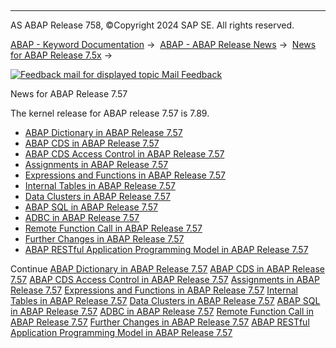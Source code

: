   

* * *

AS ABAP Release 758, ©Copyright 2024 SAP SE. All rights reserved.

[ABAP - Keyword Documentation](https://help.sap.com/doc/abapdocu_latest_index_htm/latest/en-US/abenabap.htm) →  [ABAP - ABAP Release News](https://help.sap.com/doc/abapdocu_latest_index_htm/latest/en-US/abennews.htm) →  [News for ABAP Release 7.5x](https://help.sap.com/doc/abapdocu_latest_index_htm/latest/en-US/abennews-75.htm) → 

 [![](Mail.gif?object=Mail.gif "Feedback mail for displayed topic") Mail Feedback](mailto:f1_help@sap.com?subject=Feedback%20on%20ABAP%20Documentation&body=Document:%20News%20for%20ABAP%20Release%207.57%2C%20ABENNEWS-757%2C%20758%0D%0A%0D%0AError:%0D%0A%0D%0A%0D%0A%0D%0ASuggestion%20for%20improvement:)

News for ABAP Release 7.57

The kernel release for ABAP release 7.57 is 7.89.

-   [ABAP Dictionary in ABAP Release 7.57](https://help.sap.com/doc/abapdocu_latest_index_htm/latest/en-US/abennews-757-ddic.htm)
-   [ABAP CDS in ABAP Release 7.57](https://help.sap.com/doc/abapdocu_latest_index_htm/latest/en-US/abennews-757-abap_cds.htm)
-   [ABAP CDS Access Control in ABAP Release 7.57](https://help.sap.com/doc/abapdocu_latest_index_htm/latest/en-US/abennews-757-cds_access_control.htm)
-   [Assignments in ABAP Release 7.57](https://help.sap.com/doc/abapdocu_latest_index_htm/latest/en-US/abennews-757-assignments.htm)
-   [Expressions and Functions in ABAP Release 7.57](https://help.sap.com/doc/abapdocu_latest_index_htm/latest/en-US/abennews-757-expressions.htm)
-   [Internal Tables in ABAP Release 7.57](https://help.sap.com/doc/abapdocu_latest_index_htm/latest/en-US/abennews-757-itab.htm)
-   [Data Clusters in ABAP Release 7.57](https://help.sap.com/doc/abapdocu_latest_index_htm/latest/en-US/abennews-757-data_cluster.htm)
-   [ABAP SQL in ABAP Release 7.57](https://help.sap.com/doc/abapdocu_latest_index_htm/latest/en-US/abennews-757-abap_sql.htm)
-   [ADBC in ABAP Release 7.57](https://help.sap.com/doc/abapdocu_latest_index_htm/latest/en-US/abennews-757-adbc.htm)
-   [Remote Function Call in ABAP Release 7.57](https://help.sap.com/doc/abapdocu_latest_index_htm/latest/en-US/abennews-757-rfc.htm)
-   [Further Changes in ABAP Release 7.57](https://help.sap.com/doc/abapdocu_latest_index_htm/latest/en-US/abennews-757-others.htm)
-   [ABAP RESTful Application Programming Model in ABAP Release 7.57](https://help.sap.com/doc/abapdocu_latest_index_htm/latest/en-US/abennews-757-restful.htm)

Continue
[ABAP Dictionary in ABAP Release 7.57](https://help.sap.com/doc/abapdocu_latest_index_htm/latest/en-US/abennews-757-ddic.htm)
[ABAP CDS in ABAP Release 7.57](https://help.sap.com/doc/abapdocu_latest_index_htm/latest/en-US/abennews-757-abap_cds.htm)
[ABAP CDS Access Control in ABAP Release 7.57](https://help.sap.com/doc/abapdocu_latest_index_htm/latest/en-US/abennews-757-cds_access_control.htm)
[Assignments in ABAP Release 7.57](https://help.sap.com/doc/abapdocu_latest_index_htm/latest/en-US/abennews-757-assignments.htm)
[Expressions and Functions in ABAP Release 7.57](https://help.sap.com/doc/abapdocu_latest_index_htm/latest/en-US/abennews-757-expressions.htm)
[Internal Tables in ABAP Release 7.57](https://help.sap.com/doc/abapdocu_latest_index_htm/latest/en-US/abennews-757-itab.htm)
[Data Clusters in ABAP Release 7.57](https://help.sap.com/doc/abapdocu_latest_index_htm/latest/en-US/abennews-757-data_cluster.htm)
[ABAP SQL in ABAP Release 7.57](https://help.sap.com/doc/abapdocu_latest_index_htm/latest/en-US/abennews-757-abap_sql.htm)
[ADBC in ABAP Release 7.57](https://help.sap.com/doc/abapdocu_latest_index_htm/latest/en-US/abennews-757-adbc.htm)
[Remote Function Call in ABAP Release 7.57](https://help.sap.com/doc/abapdocu_latest_index_htm/latest/en-US/abennews-757-rfc.htm)
[Further Changes in ABAP Release 7.57](https://help.sap.com/doc/abapdocu_latest_index_htm/latest/en-US/abennews-757-others.htm)
[ABAP RESTful Application Programming Model in ABAP Release 7.57](https://help.sap.com/doc/abapdocu_latest_index_htm/latest/en-US/abennews-757-restful.htm)